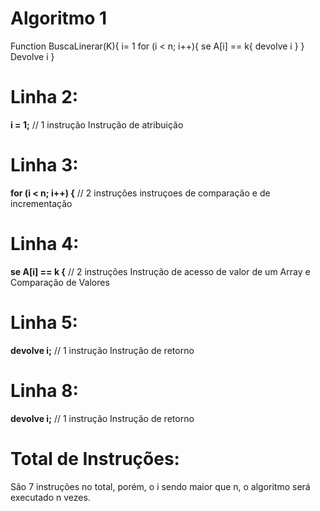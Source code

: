 # Algoritmo 1
Function BuscaLinerar(K){
i= 1
for (i < n; i++){
se A[i] == k{
devolve i
	}
    }
Devolve i
}
# Linha 2:
 **i = 1;** // 1 instrução
Instrução de atribuição

# Linha 3:
**for (i < n; i++) {** // 2 instruções
instruçoes de comparação e de incrementação

# Linha 4: 
**se A[i] == k {** // 2 instruções 
Instrução de acesso de valor de um Array e Comparação de Valores

# Linha 5:
**devolve i;** // 1 instrução
Instrução de retorno

# Linha 8:
**devolve i;** // 1 instrução
Instrução de retorno

# Total de Instruções:
São 7 instruções no total, porém, o i sendo maior que n, o algoritmo será executado n vezes.
